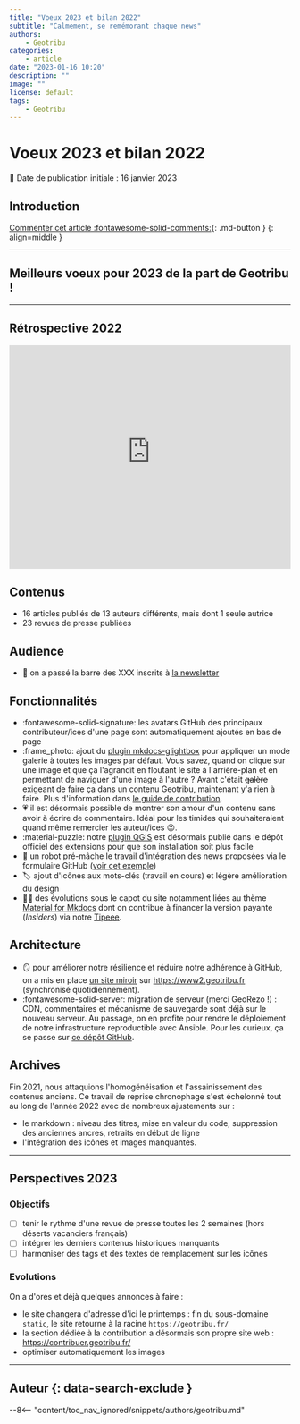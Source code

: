 ```yaml
---
title: "Voeux 2023 et bilan 2022"
subtitle: "Calmement, se remémorant chaque news"
authors:
    - Geotribu
categories:
    - article
date: "2023-01-16 10:20"
description: ""
image: ""
license: default
tags:
    - Geotribu
---
```


# Voeux 2023 et bilan 2022

:calendar: Date de publication initiale : 16 janvier 2023

## Introduction

[Commenter cet article :fontawesome-solid-comments:](#__comments){: .md-button }
{: align=middle }

----

## Meilleurs voeux pour 2023 de la part de Geotribu !

----

## Rétrospective 2022

<iframe width="100%" height="400" src="https://www.youtube-nocookie.com/embed/mbDAz9aAVW8" title="YouTube video player" frameborder="0" allow="accelerometer; autoplay; clipboard-write; encrypted-media; gyroscope; picture-in-picture; web-share" allowfullscreen></iframe>

## Contenus

- 16 articles publiés de 13 auteurs différents, mais dont 1 seule autrice
- 23 revues de presse publiées

## Audience

- :incoming_envelope: on a passé la barre des XXX inscrits à [la newsletter](/newsletter/signup/)

## Fonctionnalités

- :fontawesome-solid-signature: les avatars GitHub des principaux contributeur/ices d'une page sont automatiquement ajoutés en bas de page
- :frame_photo: ajout du [plugin mkdocs-glightbox](https://blueswen.github.io/mkdocs-glightbox/) pour appliquer un mode galerie à toutes les images par défaut. Vous savez, quand on clique sur une image et que ça l'agrandit en floutant le site à l'arrière-plan et en permettant de naviguer d'une image à l'autre ? Avant c'était ~~galère~~ exigeant de faire ça dans un contenu Geotribu, maintenant y'a rien à faire. Plus d'information dans [le guide de contribution](/contribuer/guides/image/#lightbox-mode-galerie).
- :heartpulse: il est désormais possible de montrer son amour d'un contenu sans avoir à écrire de commentaire. Idéal pour les timides qui souhaiteraient quand même remercier les auteur/ices :wink:.
- :material-puzzle: notre [plugin QGIS](https://plugins.qgis.org/plugins/qtribu/) est désormais publié dans le dépôt officiel des extensions pour que son installation soit plus facile
- :robot: un robot pré-mâche le travail d'intégration des news proposées via le formulaire GitHub ([voir cet exemple](https://github.com/geotribu/website/issues/703#issuecomment-1256246426))
- :label: ajout d'icônes aux mots-clés (travail en cours) et légère amélioration du design
- :factory_worker: des évolutions sous le capot du site notamment liées au thème [Material for Mkdocs](https://squidfunk.github.io/mkdocs-material/insiders/) dont on contribue à financer la version payante (*Insiders*) via notre [Tipeee](https://fr.tipeee.com/geotribu).

## Architecture

- :mirror: pour améliorer notre résilience et réduire notre adhérence à GitHub, on a mis en place [un site miroir](https://fr.wikipedia.org/wiki/Site_miroir#Nom_de_domaine) sur <https://www2.geotribu.fr> (synchronisé quotidiennement).
- :fontawesome-solid-server: migration de serveur (merci GeoRezo !) : CDN, commentaires et mécanisme de sauvegarde sont déjà sur le nouveau serveur. Au passage, on en profite pour rendre le déploiement de notre infrastructure reproductible avec Ansible. Pour les curieux, ça se passe sur [ce dépôt GitHub](https://github.com/geotribu/infra).

## Archives

Fin 2021, nous attaquions l'homogénéisation et l'assainissement des contenus anciens. Ce travail de reprise chronophage s'est échelonné tout au long de l'année 2022 avec de nombreux ajustements sur :

- le markdown : niveau des titres, mise en valeur du code, suppression des anciennes ancres, retraits en début de ligne
- l'intégration des icônes et images manquantes.

----

## Perspectives 2023

### Objectifs

- [ ] tenir le rythme d'une revue de presse toutes les 2 semaines (hors déserts vacanciers français)
- [ ] intégrer les derniers contenus historiques manquants
- [ ] harmoniser des tags et des textes de remplacement sur les icônes

### Evolutions

On a d'ores et déjà quelques annonces à faire :

- le site changera d'adresse d'ici le printemps : fin du sous-domaine `static`, le site retourne à la racine `https://geotribu.fr/`
- la section dédiée à la contribution a désormais son propre site web : <https://contribuer.geotribu.fr/>
- optimiser automatiquement les images

----

## Auteur {: data-search-exclude }

--8<-- "content/toc_nav_ignored/snippets/authors/geotribu.md"
